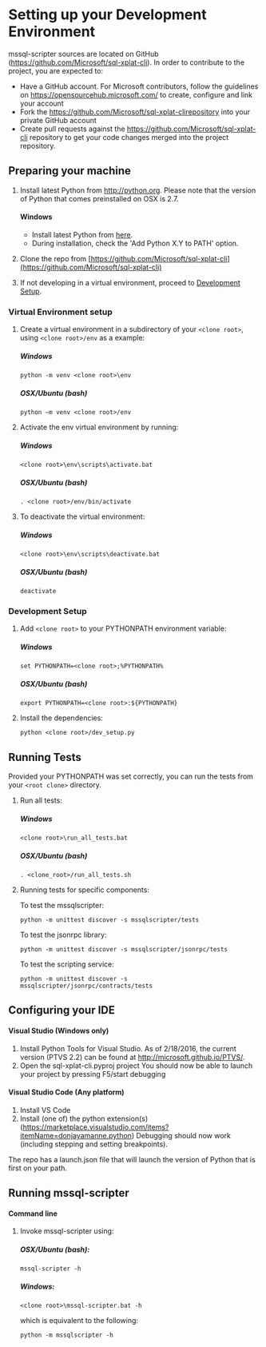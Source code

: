 Setting up your Development Environment
========================================
mssql-scripter sources are located on GitHub (https://github.com/Microsoft/sql-xplat-cli). In order to contribute to the project, you are expected to: 
-	Have a GitHub account. For Microsoft contributors, follow the guidelines on https://opensourcehub.microsoft.com/ to create, configure and link your account
-	Fork the  https://github.com/Microsoft/sql-xplat-clirepository into your private GitHub account
-	Create pull requests against the https://github.com/Microsoft/sql-xplat-cli repository to get your code changes merged into the project repository.

## Preparing your machine
1.	Install latest Python from http://python.org. Please note that the version of Python that comes preinstalled on OSX is 2.7. 
    #### Windows
    - Install latest Python from [here](http://python.org).
    - During installation, check the 'Add Python X.Y to PATH' option.
    
2. Clone the repo from [https://github.com/Microsoft/sql-xplat-cli](https://github.com/Microsoft/sql-xplat-cli)
3. If not developing in a virtual environment, proceed to [Development Setup](#Development).

### Virtual Environment setup
1. Create a virtual environment in a subdirectory of your `<clone root>`, using `<clone root>/env` as a example:
 
     ##### Windows
    ```BatchFile
    python -m venv <clone root>\env
    ```
    ##### OSX/Ubuntu (bash)
    ```Shell
    python –m venv <clone root>/env
    ```
2.  Activate the env virtual environment by running:

    ##### Windows
    ```BatchFile
    <clone root>\env\scripts\activate.bat
    ```
    ##### OSX/Ubuntu (bash)
    ```Shell
    . <clone root>/env/bin/activate
    ```
3. To deactivate the virtual environment:

    ##### Windows
    ```BatchFile
    <clone root>\env\scripts\deactivate.bat
    ```
    ##### OSX/Ubuntu (bash)
    ```Shell
    deactivate
    ```
### <a name="Development"></a>Development Setup
1.  Add `<clone root>` to your PYTHONPATH environment variable:

    ##### Windows
    ```BatchFile
    set PYTHONPATH=<clone root>;%PYTHONPATH%
    ```
    ##### OSX/Ubuntu (bash)
    ```Shell
    export PYTHONPATH=<clone root>:${PYTHONPATH}
    ```
2.	Install the dependencies:
    ```Shell
    python <clone root>/dev_setup.py
    ```

## Running Tests
Provided your PYTHONPATH was set correctly, you can run the tests from your `<root clone>` directory.

1. Run all tests:
    ##### Windows

    ```BatchFile
    <clone root>\run_all_tests.bat
    ```
    ##### OSX/Ubuntu (bash)
    ```Shell
    . <clone_root>/run_all_tests.sh
    ```
2. Running tests for specific components:
  
    To test the mssqlscripter:
    ```BatchFile
    python -m unittest discover -s mssqlscripter/tests
    ```
    To test the jsonrpc library:
    ```BatchFile
    python -m unittest discover -s mssqlscripter/jsonrpc/tests
    ```

    To test the scripting service:
    ```BatchFile
    python -m unittest discover -s mssqlscripter/jsonrpc/contracts/tests
    ```
## Configuring your IDE
#### Visual Studio (Windows only)
1.	Install Python Tools for Visual Studio. As of 2/18/2016, the current version (PTVS 2.2) can be found at http://microsoft.github.io/PTVS/.
2.	Open the sql-xplat-cli.pyproj project
You should now be able to launch your project by pressing F5/start debugging

#### Visual Studio Code (Any platform)

1.	Install VS Code
2.	Install (one of) the python extension(s) (https://marketplace.visualstudio.com/items?itemName=donjayamanne.python)
Debugging should now work (including stepping and setting breakpoints). 

The repo has a launch.json file that will launch the version of Python that is first on your path. 

## Running mssql-scripter
#### Command line

1.  Invoke mssql-scripter using:

    ##### OSX/Ubuntu (bash):
    ```Shell
    mssql-scripter -h
    ```

    ##### Windows:
    ```BatchFile
    <clone root>\mssql-scripter.bat -h
    ```
    which is equivalent to the following:
    ```BatchFile
    python -m mssqlscripter -h
    ```
